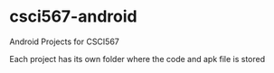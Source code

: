 csci567-android
===============

Android Projects for CSCI567

Each project has its own folder where the code and apk file is stored 

